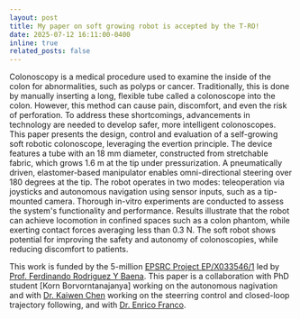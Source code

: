 ```yaml
---
layout: post
title: My paper on soft growing robot is accepted by the T-RO!
date: 2025-07-12 16:11:00-0400
inline: true
related_posts: false
---
```


Colonoscopy is a medical procedure used to examine the inside of the colon for abnormalities, such as polyps or cancer. Traditionally, this is done by manually inserting a long, flexible tube called a colonoscope into the colon. However, this method can cause pain, discomfort, and even the risk of perforation. To address these shortcomings, advancements in technology are needed to develop safer, more intelligent colonoscopes. This paper presents the design, control and evaluation of a self-growing soft robotic colonoscope, leveraging the evertion principle. The device features a tube with an 18 mm diameter, constructed from stretchable fabric, which grows 1.6 m at the tip under pressurization. A pneumatically driven, elastomer-based manipulator enables omni-directional steering over 180 degrees at the tip. The robot operates in two modes: teleoperation via joysticks and autonomous navigation using sensor inputs, such as a tip-mounted camera. Thorough in-vitro experiments are conducted to assess the system's functionality and performance. Results illustrate that the robot can achieve locomotion in confined spaces such as a colon phantom, while exerting contact forces averaging less than 0.3 N. The soft robot shows potential for improving the safety and autonomy of colonoscopies, while reducing discomfort to patients.

This work is funded by the 5-million [EPSRC Project EP/X033546/1](https://gtr.ukri.org/projects?ref=EP%2FX033546%2F1) led by [Prof. Ferdinando Rodriguez Y Baena](https://profiles.imperial.ac.uk/f.rodriguez). This paper is a collaboration with PhD student [Korn Borvorntanajanya] working on the autonomous nagivation and with [Dr. Kaiwen Chen](https://profiles.imperial.ac.uk/kaiwen.chen16) working on the steerring control and closed-loop trajectory following, and with [Dr. Enrico Franco](https://profiles.imperial.ac.uk/e.franco11). 

<!-- Announcements and news can be much longer than just quick inline posts. In fact, they can have all the features available for the standard blog posts. See below.

---

Jean shorts raw denim Vice normcore, art party High Life PBR skateboard stumptown vinyl kitsch. Four loko meh 8-bit, tousled banh mi tilde forage Schlitz dreamcatcher twee 3 wolf moon. Chambray asymmetrical paleo salvia, sartorial umami four loko master cleanse drinking vinegar brunch. <a href="https://www.pinterest.com">Pinterest</a> DIY authentic Schlitz, hoodie Intelligentsia butcher trust fund brunch shabby chic Kickstarter forage flexitarian. Direct trade <a href="https://en.wikipedia.org/wiki/Cold-pressed_juice">cold-pressed</a> meggings stumptown plaid, pop-up taxidermy. Hoodie XOXO fingerstache scenester Echo Park. Plaid ugh Wes Anderson, freegan pug selvage fanny pack leggings pickled food truck DIY irony Banksy.

#### Hipster list

<ul>
    <li>brunch</li>
    <li>fixie</li>
    <li>raybans</li>
    <li>messenger bag</li>
</ul>

Hoodie Thundercats retro, tote bag 8-bit Godard craft beer gastropub. Truffaut Tumblr taxidermy, raw denim Kickstarter sartorial dreamcatcher. Quinoa chambray slow-carb salvia readymade, bicycle rights 90's yr typewriter selfies letterpress cardigan vegan.

---

Pug heirloom High Life vinyl swag, single-origin coffee four dollar toast taxidermy reprehenderit fap distillery master cleanse locavore. Est anim sapiente leggings Brooklyn ea. Thundercats locavore excepteur veniam eiusmod. Raw denim Truffaut Schlitz, migas sapiente Portland VHS twee Bushwick Marfa typewriter retro id keytar.

> We do not grow absolutely, chronologically. We grow sometimes in one dimension, and not in another, unevenly. We grow partially. We are relative. We are mature in one realm, childish in another.
> —Anais Nin

Fap aliqua qui, scenester pug Echo Park polaroid irony shabby chic ex cardigan church-key Odd Future accusamus. Blog stumptown sartorial squid, gastropub duis aesthetic Truffaut vero. Pinterest tilde twee, odio mumblecore jean shorts lumbersexual. -->
